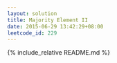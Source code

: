 ```yaml
---
layout: solution
title: Majority Element II
date: 2015-06-29 13:42:29+08:00
leetcode_id: 229
---
```

{% include_relative README.md %}
